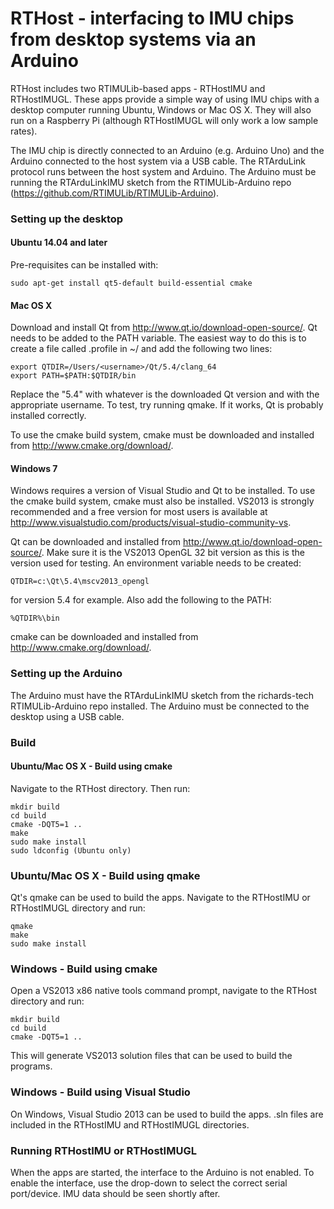 # RTHost - interfacing to IMU chips from desktop systems via an Arduino

RTHost includes two RTIMULib-based apps - RTHostIMU and RTHostIMUGL. These apps provide a simple way of using IMU chips with a desktop computer running Ubuntu, Windows or Mac OS X. They will also run on a Raspberry Pi (although RTHostIMUGL will only work a low sample rates).

The IMU chip is directly connected to an Arduino (e.g. Arduino Uno) and the Arduino connected to the host system via a USB cable. The RTArduLink protocol runs between the host system and Arduino. The Arduino must be running the RTArduLinkIMU sketch from the RTIMULib-Arduino repo (https://github.com/RTIMULib/RTIMULib-Arduino).

### Setting up the desktop

#### Ubuntu 14.04 and later

Pre-requisites can be installed with:

    sudo apt-get install qt5-default build-essential cmake
    
#### Mac OS X

Download and install Qt from http://www.qt.io/download-open-source/. Qt needs to be added to the PATH variable. The easiest way to do this is to create a file called .profile in ~/ and add the following two lines:

    export QTDIR=/Users/<username>/Qt/5.4/clang_64
    export PATH=$PATH:$QTDIR/bin
    
Replace the "5.4" with whatever is the downloaded Qt version and <username> with the appropriate username. To test, try running qmake. If it works, Qt is probably installed correctly.

To use the cmake build system, cmake must be downloaded and installed from http://www.cmake.org/download/.

#### Windows 7

Windows requires a version of Visual Studio and Qt to be installed. To use the cmake build system, cmake must also be installed. VS2013 is strongly recommended and a free version for most users is available at http://www.visualstudio.com/products/visual-studio-community-vs. 

Qt can be downloaded and installed from http://www.qt.io/download-open-source/. Make sure it is the VS2013 OpenGL 32 bit version as this is the version used for testing. An environment variable needs to be created:

    QTDIR=c:\Qt\5.4\mscv2013_opengl
    
for version 5.4 for example. Also add the following to the PATH:

    %QTDIR%\bin
    
cmake can be downloaded and installed from http://www.cmake.org/download/. 

### Setting up the Arduino
    
The Arduino must have the RTArduLinkIMU sketch from the richards-tech RTIMULib-Arduino repo installed. The Arduino must be connected to the desktop using a USB cable.
    
### Build

#### Ubuntu/Mac OS X - Build using cmake

Navigate to the RTHost directory. Then run:

    mkdir build
    cd build
    cmake -DQT5=1 ..
    make
    sudo make install
    sudo ldconfig (Ubuntu only)
    
### Ubuntu/Mac OS X - Build using qmake

Qt's qmake can be used to build the apps. Navigate to the RTHostIMU or RTHostIMUGL directory and run:

    qmake
    make
    sudo make install

### Windows - Build using cmake

Open a VS2013 x86 native tools command prompt, navigate to the RTHost directory and run:

    mkdir build
    cd build
    cmake -DQT5=1 ..
    
This will generate VS2013 solution files that can be used to build the programs.

### Windows - Build using Visual Studio

On Windows, Visual Studio 2013 can be used to build the apps. .sln files are included in the RTHostIMU and RTHostIMUGL directories.

### Running RTHostIMU or RTHostIMUGL

When the apps are started, the interface to the Arduino is not enabled. To enable the interface, use the drop-down to select the correct serial port/device. IMU data should be seen shortly after.




